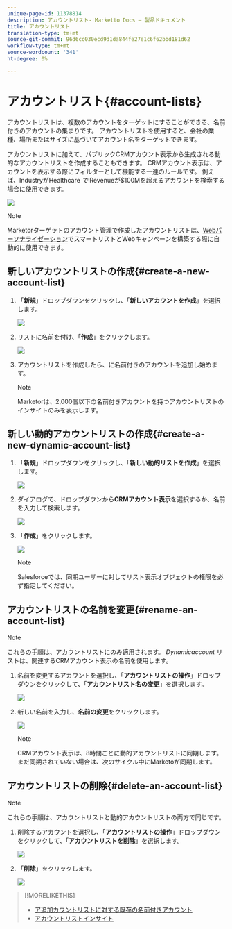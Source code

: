 ```yaml
---
unique-page-id: 11378814
description: アカウントリスト- Marketto Docs — 製品ドキュメント
title: アカウントリスト
translation-type: tm+mt
source-git-commit: 96d6cc030ecd9d1da844fe27e1c6f62bbd181d62
workflow-type: tm+mt
source-wordcount: '341'
ht-degree: 0%

---
```



# アカウントリスト{#account-lists}

アカウントリストは、複数のアカウントをターゲットにすることができる、名前付きのアカウントの集まりです。 アカウントリストを使用すると、会社の業種、場所またはサイズに基づいてアカウント名をターゲットできます。

アカウントリストに加えて、パブリックCRMアカウント表示から生成される動的なアカウントリストを作成することもできます。 CRMアカウント表示は、アカウントを表示する際にフィルターとして機能する一連のルールです。 例えば、IndustryがHealthcare *で* Revenueが$100Mを超えるアカウントを検索する場合に使用できます。

![](assets/one.png)

>[!NOTE]
>
>Marketorターゲットのアカウント管理で作成したアカウントリストは、[Webパーソナライゼーション](/help/marketo/product-docs/web-personalization/using-web-segments/web-segments.md)でスマートリストとWebキャンペーンを構築する際に自動的に使用できます。

## 新しいアカウントリストの作成{#create-a-new-account-list}

1. 「**新規**」ドロップダウンをクリックし、「**新しいアカウントを作成**」を選択します。

   ![](assets/1a.png)

1. リストに名前を付け、「**作成**」をクリックします。

   ![](assets/three-0.png)

1. アカウントリストを作成したら、[](/help/marketo/product-docs/target-account-management/target/named-accounts/add-an-existing-named-account-to-an-account-list.md)に名前付きのアカウントを追加し始めます。

   >[!NOTE]
   >
   >Marketorは、2,000個以下の名前付きアカウントを持つアカウントリストのインサイトのみを表示します。

## 新しい動的アカウントリストの作成{#create-a-new-dynamic-account-list}

1. 「**新規**」ドロップダウンをクリックし、「**新しい動的リストを作成**」を選択します。

   ![](assets/1.png)

1. ダイアログで、ドロップダウンから&#x200B;**CRMアカウント表示**&#x200B;を選択するか、名前を入力して検索します。

   ![](assets/image2017-7-18-9-48-23.png)

1. 「**作成**」をクリックします。

   ![](assets/step4.jpg)

   >[!NOTE]
   >
   >Salesforceでは、同期ユーザーに対してリスト表示オブジェクトの権限を必ず指定してください。

## アカウントリストの名前を変更{#rename-an-account-list}

>[!NOTE]
>
>これらの手順は、アカウントリストにのみ適用されます。 _Dynamicaccount_ リストは、関連するCRMアカウント表示の名前を使用します。

1. 名前を変更するアカウントを選択し、「**アカウントリストの操作**」ドロップダウンをクリックして、「**アカウントリスト名の変更**」を選択します。

   ![](assets/three.png)

1. 新しい名前を入力し、**名前の変更**&#x200B;をクリックします。

   ![](assets/four.png)

   >[!NOTE]
   >
   >CRMアカウント表示は、8時間ごとに動的アカウントリストに同期します。 まだ同期されていない場合は、次のサイクル中にMarketoが同期します。

## アカウントリストの削除{#delete-an-account-list}

>[!NOTE]
>
>これらの手順は、アカウントリストと動的アカウントリストの両方で同じです。

1. 削除するアカウントを選択し、「**アカウントリストの操作**」ドロップダウンをクリックして、「**アカウントリストを削除**」を選択します。

   ![](assets/five.png)

1. 「**削除**」をクリックします。

   ![](assets/six.png)

>[!MORELIKETHIS]
>
>* [ア追加カウントリストに対する既存の名前付きアカウント](/help/marketo/product-docs/target-account-management/target/named-accounts/add-an-existing-named-account-to-an-account-list.md)
>* [アカウントリストインサイト](/help/marketo/product-docs/target-account-management/measure/account-list-insights.md)

